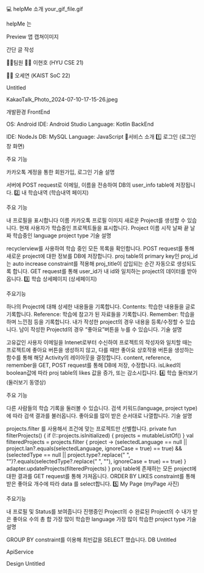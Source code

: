 💻 helpMe 소개
your_gif_file.gif

helpMe 는

Preview
앱 캡쳐이미지

간단 글 작성

👫🏻팀원
👴🏻 이현호 (HYU CSE 21)

👧🏻 오세연 (KAIST SoC 22)

Untitled

KakaoTalk_Photo_2024-07-10-17-15-26.jpeg

개발환경
FrontEnd

OS: Android
IDE: Android Studio
Language: Kotlin
BackEnd

IDE: NodeJs
DB: MySQL
Language: JavaScript
📱서비스 소개
1️⃣ 로그인
(로그인창 화면)

주요 기능

카카오톡 계정을 통한 회원가입, 로그인
기술 설명

서버에 POST request로 이메일, 이름을 전송하여 DB의 user_info table에 저장됩니다.
2️⃣ 내 학습내역
(학습내역 페이지)

주요 기능

내 프로필을 표시합니다
이름
카카오톡 프로필 이미지
새로운 Project를 생성할 수 있습니다.
현재 사용자가 학습중인 프로젝트들을 표시합니다.
Project 이름
시작 날짜
끝 날짜
학습중인 language
project type
기술 설명

recyclerview를 사용하여 학습 중인 모든 목록을 확인합니다.
POST request를 통해 새로운 project에 대한 정보를 DB에 저장합니다. proj table의 primary key인 proj_id는 auto increase constraint를 적용해 proj_title이 삽입되는 순간 자동으로 생성되도록 합니다.
GET request를 통해 user_id가 내 id와 일치하는 project의 데이터를 받아옵니다.
3️⃣ 학습 상세페이지
(상세페이지)

주요기능

하나의 Project에 대해 상세한 내용들을 기록합니다.
Contents: 학습한 내용들을 글로 기록합니다.
Reference: 학습에 참고가 된 자료들을 기록합니다.
Remember: 학습을 하며 느낀점 등을 기록합니다.
내가 작성한 project의 경우 내용을 등록/수정할 수 있습니다.
남이 작성한 Projectd의 경우 “좋아요”버튼을 누를 수 있습니다.
기술 설명

고유값인 사용자 이메일을 Intenet로부터 수신하여 프로젝트의 작성자와 일치할 때는 프로젝트에 좋아요 버튼을 생성하지 않고, 다를 때만 좋아요 상호작용 버튼을 생성하는 함수를 통해 해당 Activity의 레이아웃을 결정합니다.
content, reference, remember을 GET, POST request를 통해 DB에 저장, 수정합니다.
isLiked의 boolean값에 따라 proj table의 likes 값을 증가, 또는 감소시킵니다.
4️⃣ 학습 둘러보기
(둘러보기 동영상)

주요 기능

다른 사람들의 학습 기록을 둘러볼 수 있습니다.
검색 키워드(language, project type)에 따라 검색 결과를 불러옵니다.
좋아요를 많이 받은 순서대로 나열합니다.
기술 설명

projects.filter 를 사용해서 조건에 맞는 프로젝트만 선별합니다.
private fun filterProjects() {
        if (!::projects.isInitialized) {
            projects = mutableListOf()
        }
        val filteredProjects = projects.filter { project ->
            (selectedLanguage == null || project.lan?.equals(selectedLanguage, ignoreCase = true) == true) &&
                    (selectedType == null || project.type?.replace(" ", "")?.equals(selectedType?.replace(" ", ""), ignoreCase = true) == true)
        }
        adapter.updateProjects(filteredProjects)
    }
proj table에 존재하는 모든 project에 대한 결과를 GET request를 통해 가져옵니다. ORDER BY LIKES constraint를 통해 받은 좋아요 개수에 따라 data 를 select합니다.
5️⃣ My Page
(myPage 사진)

주요기능

내 프로필 및 Status를 보여줍니다
진행중인 Project의 수
완료된 Project의 수
내가 받은 좋아요 수의 총 합
가장 많이 학습한 language
가장 많이 학습한 project type
기술 설명

GROUP BY constraint를 이용해 최빈값을 SELECT 했습니다.
DB
Untitled

ApiService

Design
Untitled
